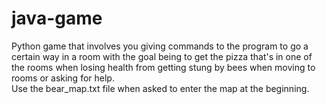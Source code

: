 # java-game
Python game that involves you giving commands to the program to go a certain way in a room with the goal being to get the pizza that's in one of the rooms when losing health from getting stung by bees when moving to rooms or asking for help.  
Use the bear_map.txt file when asked to enter the map at the beginning.

